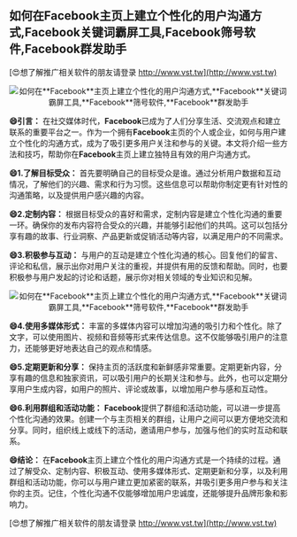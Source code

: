 ## **如何在**Facebook**主页上建立个性化的用户沟通方式,**Facebook**关键词霸屏工具,**Facebook**筛号软件,**Facebook**群发助手**

[😍想了解推广相关软件的朋友请登录 http://www.vst.tw](http://www.vst.tw)

 <center><img src="https://vst.tw/MP4/tuiguang/png/5.png" alt="如何在**Facebook**主页上建立个性化的用户沟通方式,**Facebook**关键词霸屏工具,**Facebook**筛号软件,**Facebook**群发助手"></center>

**😄引言：**
在社交媒体时代，**Facebook**已成为了人们分享生活、交流观点和建立联系的重要平台之一。作为一个拥有**Facebook**主页的个人或企业，如何与用户建立个性化的沟通方式，成为了吸引更多用户关注和参与的关键。本文将介绍一些方法和技巧，帮助你在**Facebook**主页上建立独特且有效的用户沟通方式。

**😄1.了解目标受众：**
首先要明确自己的目标受众是谁。通过分析用户数据和互动情况，了解他们的兴趣、需求和行为习惯。这些信息可以帮助你制定更有针对性的沟通策略，以及提供用户感兴趣的内容。

**😄2.定制内容：**
根据目标受众的喜好和需求，定制内容是建立个性化沟通的重要一环。确保你的发布内容符合受众的兴趣，并能够引起他们的共鸣。这可以包括分享有趣的故事、行业洞察、产品更新或促销活动等内容，以满足用户的不同需求。

**😄3.积极参与互动：**
与用户的互动是建立个性化沟通的核心。回复他们的留言、评论和私信，展示出你对用户关注的重视，并提供有用的反馈和帮助。同时，也要积极参与用户发起的讨论和话题，展示你对相关领域的专业知识和见解。

 <center><img src="https://vst.tw/MP4/tuiguang/png/5.png" alt="如何在**Facebook**主页上建立个性化的用户沟通方式,**Facebook**关键词霸屏工具,**Facebook**筛号软件,**Facebook**群发助手"></center>

**😄4.使用多媒体形式：**
丰富的多媒体内容可以增加沟通的吸引力和个性化。除了文字，可以使用图片、视频和音频等形式来传达信息。这不仅能够吸引用户的注意力，还能够更好地表达自己的观点和情感。

**😄5.定期更新和分享：**
保持主页的活跃度和新鲜感非常重要。定期更新内容，分享有趣的信息和独家资讯，可以吸引用户的长期关注和参与。此外，也可以定期分享用户生成内容，如用户的照片、评论或故事，以增加用户参与感和互动性。

**😄6.利用群组和活动功能：**
**Facebook**提供了群组和活动功能，可以进一步提高个性化沟通的效果。创建一个与主页相关的群组，让用户之间可以更方便地交流和分享。同时，组织线上或线下的活动，邀请用户参与，加强与他们的实时互动和联系。

**😄结论：**
在**Facebook**主页上建立个性化的用户沟通方式是一个持续的过程。通过了解受众、定制内容、积极互动、使用多媒体形式、定期更新和分享，以及利用群组和活动功能，你可以与用户建立更加紧密的联系，并吸引更多用户参与和关注你的主页。记住，个性化沟通不仅能够增加用户忠诚度，还能够提升品牌形象和影响力。

[😍想了解推广相关软件的朋友请登录 http://www.vst.tw](http://www.vst.tw)



